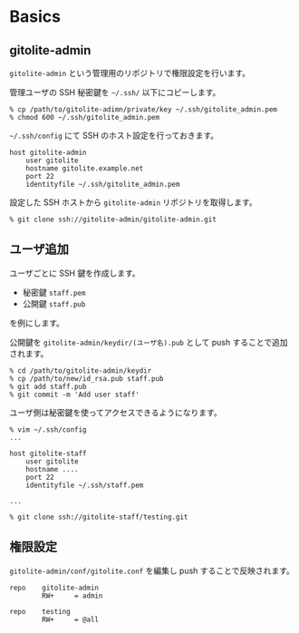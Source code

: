 # Basics

## gitolite-admin

`gitolite-admin` という管理用のリポジトリで権限設定を行います。

管理ユーザの SSH 秘密鍵を `~/.ssh/` 以下にコピーします。

    % cp /path/to/gitolite-adimn/private/key ~/.ssh/gitolite_admin.pem
    % chmod 600 ~/.ssh/gitolite_admin.pem

`~/.ssh/config` にて SSH のホスト設定を行っておきます。

    host gitolite-admin
        user gitolite
        hostname gitolite.example.net
        port 22
        identityfile ~/.ssh/gitolite_admin.pem

設定した SSH ホストから `gitolite-admin` リポジトリを取得します。

    % git clone ssh://gitolite-admin/gitolite-admin.git


## ユーザ追加

ユーザごとに SSH 鍵を作成します。

* 秘密鍵 `staff.pem`
* 公開鍵 `staff.pub`

を例にします。

公開鍵を `gitolite-admin/keydir/(ユーザ名).pub` として push することで追加されます。

    % cd /path/to/gitolite-admin/keydir
    % cp /path/to/new/id_rsa.pub staff.pub
    % git add staff.pub
    % git commit -m 'Add user staff'

ユーザ側は秘密鍵を使ってアクセスできるようになります。

    % vim ~/.ssh/config
    ...

    host gitolite-staff
        user gitolite
        hostname ....
        port 22
        identityfile ~/.ssh/staff.pem

    ...

    % git clone ssh://gitolite-staff/testing.git


## 権限設定

`gitolite-admin/conf/gitolite.conf` を編集し push することで反映されます。

    repo    gitolite-admin
            RW+     = admin

    repo    testing
            RW+     = @all

